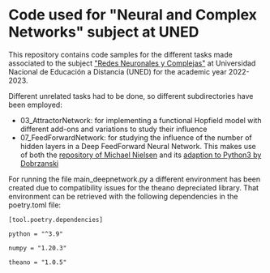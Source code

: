 #  Code used for "Neural and Complex Networks" subject at UNED

This repository contains code samples for the different
tasks made associated to the subject ["Redes Neuronales 
y Complejas"](https://portal.uned.es/portal/page?_pageid=93,71542273&_dad=portal&_schema=PORTAL&idAsignatura=2115612-&idTitulacion=215801)
at Universidad Nacional de Educación a Distancia (UNED) 
for the academic year 2022-2023.

Different unrelated tasks had to be done, so different 
subdirectories have been employed:

- 03_AttractorNetwork: for implementing a functional Hopfield model with different add-ons and variations to study their influence
- 07_FeedForwardNetwork: for studying the influence of the number of hidden layers in a Deep FeedForward Neural Network. This makes use of both the [repository of Michael Nielsen](https://github.com/mnielsen/neural-networks-and-deep-learning) and its [adaption to Python3 by Dobrzanski](https://github.com/MichalDanielDobrzanski/DeepLearningPython35)

For running the file main_deepnetwork.py a different environment 
has been created due to compatibility issues for the theano depreciated
library. That environment can be retrieved with the following 
dependencies in the poetry.toml file:

`[tool.poetry.dependencies]`

`python = "^3.9"`

`numpy = "1.20.3"`

`theano = "1.0.5"`
